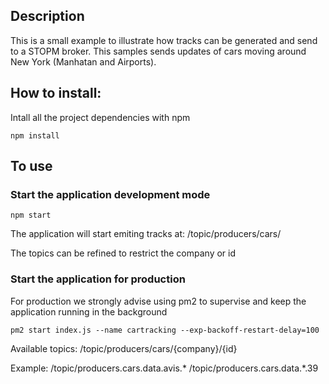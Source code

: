 ## Description
This is a small example to illustrate how tracks can be generated and send to a STOPM broker.
This samples sends updates of cars moving around New York (Manhatan and Airports).

## How to install:
Intall all the project dependencies with npm
```
npm install
```

## To use
### Start the application development mode
```
npm start
```
The application will start emiting tracks at: 
/topic/producers/cars/

The topics can be refined to restrict the company or id 

### Start the application for production
For production we strongly advise using pm2 to supervise and keep the application running in the background
```
pm2 start index.js --name cartracking --exp-backoff-restart-delay=100
```


Available topics:
/topic/producers/cars/{company}/{id}

Example:
/topic/producers.cars.data.avis.*
/topic/producers.cars.data.*.39
